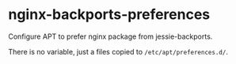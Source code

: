 # nginx-backports-preferences

Configure APT to prefer nginx package from jessie-backports.

There is no variable, just a files copied to `/etc/apt/preferences.d/`.
